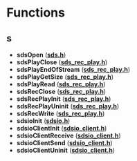 
# Functions



## s

* **sdsOpen** ([**sds.h**](sds_8h.md))
* **sdsPlayClose** ([**sds\_rec\_play.h**](sds__rec__play_8h.md))
* **sdsPlayEndOfStream** ([**sds\_rec\_play.h**](sds__rec__play_8h.md))
* **sdsPlayGetSize** ([**sds\_rec\_play.h**](sds__rec__play_8h.md))
* **sdsPlayRead** ([**sds\_rec\_play.h**](sds__rec__play_8h.md))
* **sdsRecClose** ([**sds\_rec\_play.h**](sds__rec__play_8h.md))
* **sdsRecPlayInit** ([**sds\_rec\_play.h**](sds__rec__play_8h.md))
* **sdsRecPlayUninit** ([**sds\_rec\_play.h**](sds__rec__play_8h.md))
* **sdsRecWrite** ([**sds\_rec\_play.h**](sds__rec__play_8h.md))
* **sdsioInit** ([**sdsio.h**](sdsio_8h.md))
* **sdsioClientInit** ([**sdsio\_client.h**](sdsio__client_8h.md))
* **sdsioClientReceive** ([**sdsio\_client.h**](sdsio__client_8h.md))
* **sdsioClientSend** ([**sdsio\_client.h**](sdsio__client_8h.md))
* **sdsioClientUninit** ([**sdsio\_client.h**](sdsio__client_8h.md))




